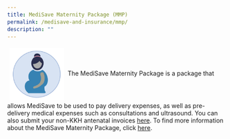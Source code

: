 ```yaml
---
title: MediSave Maternity Package (MMP)
permalink: /medisave-and-insurance/mmp/
description: ""
---
```

<img src="images/mmp.png" style="vertical-align: middle; max-width: 25%; margin: 5px;">
The MediSave Maternity Package is a package that allows MediSave to be used to pay delivery expenses, as well as pre-delivery medical expenses such as consultations and ultrasound. You can also submit your non-KKH antenatal invoices <a href="https://form.gov.sg/5f5eecf5ce27060011faa498">here</a>. To find more information about the MediSave Maternity Package, click <a href="https://www.moh.gov.sg/cost-financing/healthcare-schemes-subsidies/marriage-and-parenthood-schemes">here</a>.